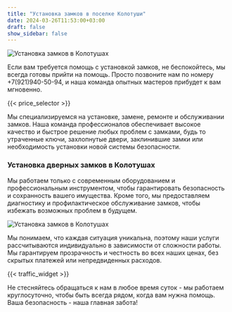 ```yaml
---
title: "Установка замков в поселке Колотуши"
date: 2024-03-26T11:53:00+03:00 
draft: false 
show_sidebar: false
---
```


![Установка замков в Колотушах](Kolotushy1.jpg)

Если вам требуется помощь с установкой замков, не беспокойтесь, мы всегда готовы прийти на помощь. Просто позвоните нам по номеру +7(921)940-50-94, и наша команда опытных мастеров прибудет к вам мгновенно.

{{< price_selector >}}

Мы специализируемся на установке, замене, ремонте и обслуживании замков. Наша команда профессионалов обеспечивает высокое качество и быстрое решение любых проблем с замками, будь то утраченные ключи, захлопнутые двери, заклинившие замки или необходимость установки новой системы безопасности.

### Установка дверных замков в Колотушах

Мы работаем только с современным оборудованием и профессиональным инструментом, чтобы гарантировать безопасность и сохранность вашего имущества. Кроме того, мы предоставляем диагностику и профилактическое обслуживание замков, чтобы избежать возможных проблем в будущем.

![Установка замков в Колотушах](Kolotushy2.jpg)

Мы понимаем, что каждая ситуация уникальна, поэтому наши услуги рассчитываются индивидуально в зависимости от сложности работы. Мы гарантируем прозрачность и честность во всех наших ценах, без скрытых платежей или непредвиденных расходов.

{{< traffic_widget >}}

Не стесняйтесь обращаться к нам в любое время суток - мы работаем круглосуточно, чтобы быть всегда рядом, когда вам нужна помощь. Ваша безопасность - наша главная забота!
